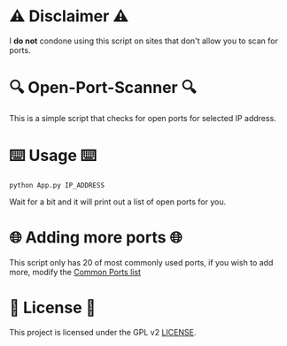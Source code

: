 # ⚠️ Disclaimer ⚠️

I **do not** condone using this script on sites that don't allow you to scan for ports.

# 🔍 Open-Port-Scanner 🔍

This is a simple script that checks for open ports for selected IP address.

# ⌨️ Usage ⌨️

``python App.py IP_ADDRESS``

Wait for a bit and it will print out a list of open ports for you.

# 🌐 Adding more ports 🌐

This script only has 20 of most commonly used ports, if you wish to add more, modify the [Common Ports list](https://github.com/Edveika/Open-Port-Scanner/blob/bd0053f6294ac0bda9a9699a6055cc3c9c9bc7e1/Scanner/CommonPorts.py#L1)

# 📜 License 📜

This project is licensed under the GPL v2 [LICENSE](LICENSE).
